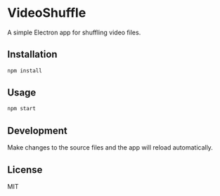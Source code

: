 # VideoShuffle

A simple Electron app for shuffling video files.

## Installation

```bash
npm install
```

## Usage

```bash
npm start
```

## Development

Make changes to the source files and the app will reload automatically.

## License

MIT